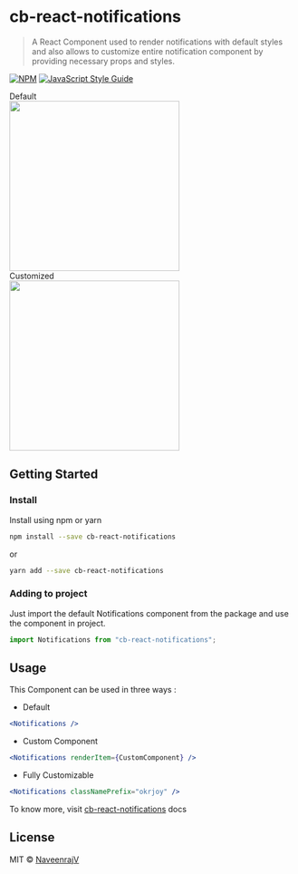 # cb-react-notifications

> A React Component used to render notifications with default styles and also allows to customize entire notification component
> by providing necessary props and styles.

[![NPM](https://img.shields.io/npm/v/cb-react-notifications.svg)](https://www.npmjs.com/package/cb-react-notifications) [![JavaScript Style Guide](https://img.shields.io/badge/code_style-standard-brightgreen.svg)](https://standardjs.com)

<div style={{display:'flex'}}>
  <div>
    <div style={{textAlign:"center"}}>Default</div>
    <img src="https://github.com/NaveenrajV/cb-react-notifications/blob/master/src/assets/default.gif" height="300px"/>
  </div>
  <div>
    <div style={{textAlign:"center"}}>Customized</div>
    <img src="https://github.com/NaveenrajV/cb-react-notifications/blob/master/src/assets/okrjoy.gif" height="300px"/>
  </div>
</div>

## Getting Started

### Install

Install using npm or yarn

```bash
npm install --save cb-react-notifications
```

or

```bash
yarn add --save cb-react-notifications
```

### Adding to project

Just import the default Notifications component from the package and use the component in project.

```jsx
import Notifications from "cb-react-notifications";
```

## Usage

This Component can be used in three ways :

- Default

```jsx
<Notifications />
```

- Custom Component

```jsx
<Notifications renderItem={CustomComponent} />
```

- Fully Customizable

```jsx
<Notifications classNamePrefix="okrjoy" />
```

To know more, visit [cb-react-notifications](/) docs

## License

MIT © [NaveenrajV](https://github.com/NaveenrajV)
